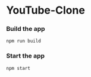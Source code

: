 # YouTube-Clone

### Build the app

```shell
npm run build
```

### Start the app

```shell
npm start
```
